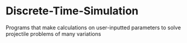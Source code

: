 # Discrete-Time-Simulation

Programs that make calculations on user-inputted parameters to solve projectile problems of many variations

